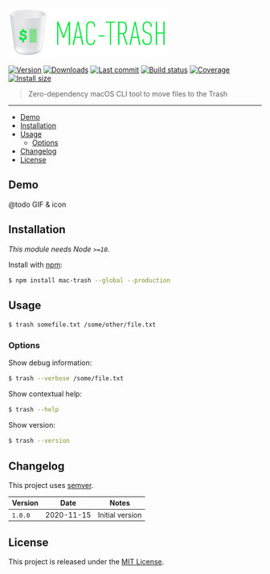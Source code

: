 <img height="100px" src="icon.png" alt="mac-trash icon">

[![Version](https://img.shields.io/npm/v/mac-trash.svg)](https://github.com/johansatge/mac-trash/releases)
[![Downloads](https://img.shields.io/npm/dm/mac-trash.svg)](https://www.pkgstats.com/pkg:mac-trash)
[![Last commit](https://badgen.net/github/last-commit/johansatge/mac-trash)](https://github.com/johansatge/mac-trash/commits/master)
[![Build status](https://travis-ci.com/johansatge/mac-trash.svg?branch=master)](https://travis-ci.com/johansatge/mac-trash)
[![Coverage](https://badgen.net/codecov/c/github/johansatge/mac-trash)](https://codecov.io/github/johansatge/mac-trash/)
[![Install size](https://badgen.net/packagephobia/install/mac-trash)](https://packagephobia.com/result?p=mac-trash)

> Zero-dependency macOS CLI tool to move files to the Trash

---

* [Demo](#demo)
* [Installation](#installation)
* [Usage](#usage)
  * [Options](#options)
* [Changelog](#changelog)
* [License](#license)

## Demo

@todo GIF & icon

## Installation

_This module needs Node `>=10`._

Install with [npm](https://www.npmjs.com/):

```bash
$ npm install mac-trash --global --production
```

## Usage

```bash
$ trash somefile.txt /some/other/file.txt
```

### Options

Show debug information:

```bash
$ trash --verbose /some/file.txt
```

Show contextual help:

```bash
$ trash --help
```

Show version:

```bash
$ trash --version
```

## Changelog

This project uses [semver](http://semver.org/).

| Version | Date | Notes |
| --- | --- | --- |
| `1.0.0` | 2020-11-15 | Initial version |

## License

This project is released under the [MIT License](license.md).
